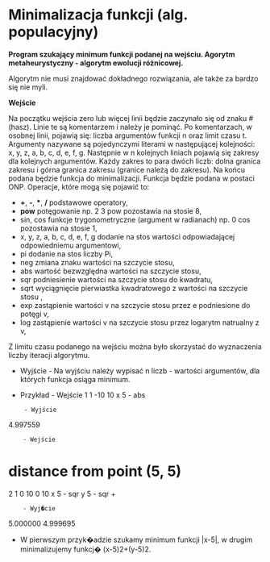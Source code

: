 # Minimalizacja funkcji (alg. populacyjny)

**Program szukający minimum funkcji podanej na wejściu. Agorytm metaheurystyczny - algorytm ewolucji różnicowej.**

Algorytm nie musi znajdować dokładnego rozwiązania, ale także za bardzo się nie myli.


**Wejście**

Na początku wejścia zero lub więcej linii będzie zaczynało się od znaku # (hasz). Linie te są komentarzem i należy je pominąć. 
Po komentarzach, w osobnej linii, pojawią się: liczba argumentów funkcji n oraz limit czasu t. Argumenty nazywane są pojedynczymi literami w następującej kolejności: x, y, z, a, b, c, d, e, f, g.
Następnie w n kolejnych liniach pojawią się zakresy dla kolejnych argumentów. Każdy zakres to para dwóch liczb: dolna granica zakresu i górna granica zakresu (granice należą do zakresu). 
Na końcu podana będzie funkcja do minimalizacji. Funkcja będzie podana w postaci ONP. Operacje, które mogą się pojawić to:
* **+**, **-**, **\***, **/** podstawowe operatory,
* **pow** potęgowanie np. 2 3 pow pozostawia na stosie 8,
* sin, cos funkcje trygonometryczne (argument w radianach) np. 0 cos pozostawia na stosie 1,
* x, y, z, a, b, c, d, e, f, g dodanie na stos wartości odpowiadającej odpowiedniemu argumentowi,
* pi dodanie na stos liczby Pi,
* neg  zmiana znaku wartości na szczycie stosu,
* abs wartość bezwzględna wartości na szczycie stosu,
* sqr podniesienie wartości na szczycie stosu do kwadratu,
* sqrt wyciągnięcie pierwiastka kwadratowego z wartości na szczycie stosu ,
* exp zastąpienie wartości v na szczycie stosu przez e podniesione do potęgi v,
* log zastąpienie wartości v na szczycie stosu przez logarytm natrualny z v,

Z limitu czasu podanego na wejściu można było skorzystać do wyznaczenia liczby iteracji algorytmu.
- Wyjście
        - Na wyjściu należy wypisać n liczb - wartości argumentów, dla których funkcja osiąga minimum.
    
 - Przykład
        - Wejście
1 1
-10 10
x 5 - abs

        - Wyjście
4.997559

        - Wejście
# distance from point (5, 5)
2 1
0 10
0 10
x 5 - sqr y 5 - sqr +

        - Wyj�cie
5.000000 4.999695

- W pierwszym przyk�adzie szukamy minimum funkcji |x-5|, w drugim minimalizujemy funkcj� (x-5)2+(y-5)2.
